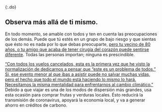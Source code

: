 {:.do}
## Observa más allá de ti mismo.

En todo momento, se amable con todos y ten en cuenta las preocupaciones de los demás. Puede que tú estés en un grupo de bajo riesgo y que sientas que ésto no es nada por lo que debas preocuparte, [pero tu vecino de 80 años, o tu amigo que acaba de tener cirugía del corazón puede sentirse diferente](https://twitter.com/kakape/status/1235318985429782532). Todas las personas importan; ninguna es prescindible. 
 
[“Con todos los vuelos cancelados, esta es la primera vez que he visto la normalización de dedicarnos a pensar que “este es un problema de todos.” Si, ese evento menor al que ibas a asistir puede no salvar muchas vidas, pero el hecho que todo el mundo está haciendo lo mismo lo hará. Necesitamos la misma mentalidad para enfrentarnos al cambio climático.”](https://twitter.com/JasonWilliamsNY/status/1236332192172838912) Debido a que viajar es una de los modos de dispersión más grandes, usa esta ocasión para comprar frutas y verduras locales. Ésto reducirá la transmisión de coronavirus, apoyará la economía local, y va a generar ahorro en créditos de carbono.
